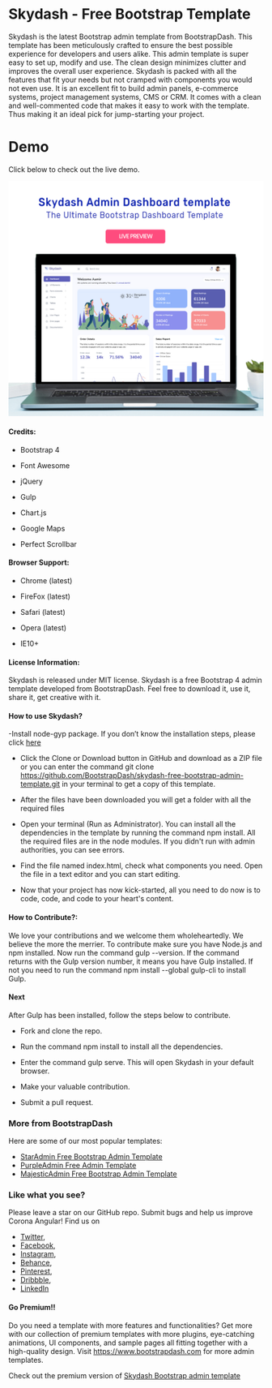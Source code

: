 # Skydash - Free Bootstrap Template

Skydash is the latest Bootstrap admin template from BootstrapDash. This template has been meticulously crafted to ensure the best possible experience for developers and users alike. This admin template is super easy to set up, modify and use. The clean design minimizes clutter and improves the overall user experience. Skydash is packed with all the features that fit your needs but not cramped with components you would not even use. It is an excellent fit to build admin panels, e-commerce systems, project management systems, CMS or CRM. It comes with a clean and well-commented code that makes it easy to work with the template. Thus making it an ideal pick for jump-starting your project.

<h1>Demo</h1>
Click below to check out the live demo.

[![N|Solid](preview.jpg)](https://bootstrapdash.com/demo/skydash-free/template/)


#### Credits:

- Bootstrap 4
  
- Font Awesome
  
- jQuery
  
- Gulp
  
- Chart.js
  
- Google Maps
  
- Perfect Scrollbar



#### Browser Support:

- Chrome (latest)
  
- FireFox (latest)
  
- Safari (latest)

- Opera (latest)

- IE10+


#### License Information:

Skydash is released under MIT license. Skydash is a free Bootstrap 4 admin template developed from BootstrapDash. Feel free to download it, use it, share it, get creative with it.

#### How to use Skydash?

-Install node-gyp package. If you don’t know the installation steps, please click [here](https://github.com/nodejs/node-gyp)

- Click the Clone or Download button in GitHub and download as a ZIP file or you can enter the command git clone https://github.com/BootstrapDash/skydash-free-bootstrap-admin-template.git in your terminal to get a copy of this template.
  
-  After the files have been downloaded you will get a folder with all the required files

-   Open your terminal (Run as Administrator). You can install all the dependencies in the template by running the command npm install. All the required files are in the node modules. If you didn't run with admin authorities, you can see errors.
  
- Find the file named index.html, check what components you need. Open the file in a text editor and you can start editing.

-  Now that your project has now kick-started, all you need to do now is to code, code, and code to your heart's content.

#### How to Contribute?:

We love your contributions and we welcome them wholeheartedly. We believe the more the merrier. To contribute make sure you have Node.js and npm installed. Now run the command gulp --version. If the command returns with the Gulp version number, it means you have Gulp installed. If not you need to run the command npm install --global gulp-cli to install Gulp.


#### Next

After Gulp has been installed, follow the steps below to contribute.

- Fork and clone the repo.
  
- Run the command npm install to install all the dependencies.
  
- Enter the command gulp serve. This will open Skydash in your default browser.
  
- Make your valuable contribution.
  
- Submit a pull request.


### More from BootstrapDash
Here are some of our most popular templates:

- [StarAdmin Free Bootstrap Admin Template](https://github.com/BootstrapDash/StarAdmin-Free-Bootstrap-Admin-Template)
- [PurpleAdmin Free Admin Template](https://github.com/BootstrapDash/PurpleAdmin-Free-Admin-Template)
- [MajesticAdmin Free Bootstrap Admin Template](https://github.com/BootstrapDash/MajesticAdmin-Free-Bootstrap-Admin-Template)
  
### Like what you see?
Please leave a star on our GitHub repo.
Submit bugs and help us improve Corona Angular!
Find us on 
- [Twitter](https://twitter.com/bootstrapdash?lang=en), 
- [Facebook](https://www.facebook.com/bootstrapdash/), 
- [Instagram](https://www.instagram.com/bootstrapdash/?hl=en),
- [Behance](https://www.behance.net/bootstrapdash),
- [Pinterest](https://www.pinterest.com/bootstrapdash/),
- [Dribbble](https://dribbble.com/bootstrapdash),
- [LinkedIn](https://in.linkedin.com/in/bootstrapdash)


#### Go Premium!!

Do you need a template with more features and functionalities? Get more with our collection of premium templates with more plugins, eye-catching animations, UI components, and sample pages all fitting together with a high-quality design. Visit https://www.bootstrapdash.com for more admin templates.

Check out the premium version of [Skydash Bootstrap admin template](https://www.bootstrapdash.com/product/skydash-admin-template/)
